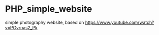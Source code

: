 # PHP_simple_website

simple photography website, based on https://www.youtube.com/watch?v=PGvrnas2_Pk
